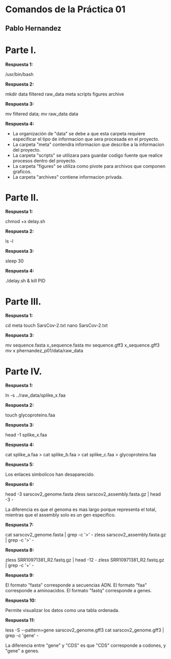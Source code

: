 # Comandos de la Práctica 01
## Pablo Hernandez

# Parte I. 

**Respuesta 1:**

/usr/bin/bash 

**Respuesta 2:**

mkdir data filtered raw_data meta scripts figures archive

**Respuesta 3:**

mv filtered data; mv raw_data data

**Respuesta 4:**

- La organización de "data" se debe a que esta carpeta requiere especificar el tipo de informacion que sera procesada en el proyecto.
- La carpeta "meta" contendra informacion que describe a la informacion del proyecto.
- La carpeta "scripts" se utilizara para guardar codigo fuente que realice procesos dentro del proyecto.
- La carpeta "figures" se utiliza como pivote para archivos que componen graficos.
- La carpeta "archives" contiene informacion privada.

# Parte II.


**Respuesta 1:**

chmod +x delay.sh

**Respuesta 2:**

ls -l

**Respuesta 3:**

sleep 30

**Respuesta 4:**

./delay.sh &
kill PID

# Parte III.


**Respuesta 1:**

cd meta
touch SarsCov-2.txt
nano SarsCov-2.txt

**Respuesta 3:**

mv sequence.fasta x_sequence.fasta
mv sequence.gff3 x_sequence.gff3
mv x phernandez_p01/data/raw_data

# Parte IV.

**Respuesta 1:**

ln -s ../raw_data/splike_x.faa

**Respuesta 2:**

touch glycoproteins.faa

**Respuesta 3:**

head -1 splike_x.faa

**Respuesta 4:**

cat splike_a.faa > cat splike_b.faa > cat splike_c.faa > glycoproteins.faa

**Respuesta 5:**

Los enlaces simbolicos han desaparecido.

**Respuesta 6:**

head -3 sarscov2_genome.fasta
zless sarscov2_assembly.fasta.gz | head -3 -

La diferencia es que el genoma es mas largo porque representa el total, mientras que el assembly solo es un gen especifico.

**Respuesta 7:**

cat sarscov2_genome.fasta | grep -c '>' -
zless sarscov2_assembly.fasta.gz | grep -c '>' -

**Respuesta 8:**

zless SRR10971381_R2.fastq.gz | head -12 -
zless SRR10971381_R2.fastq.gz | grep -c '+' -

**Respuesta 9:**

El formato "fasta" corresponde a secuencias ADN.
El formato "faa" corresponde a aminoacidos.
El formato "fastq" corresponde a genes.

**Respuesta 10:**

Permite visualizar los datos como una tabla ordenada.

**Respuesta 11:**

less -S --pattern=gene sarscov2_genome.gff3
cat sarscov2_genome.gff3 | grep -c 'gene' -

La diferencia entre "gene" y "CDS" es que "CDS" corresponde a codones, y "gene" a genes.
